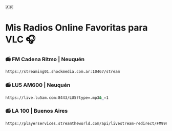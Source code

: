 🇦🇷
# Mis Radios Online Favoritas para VLC 🎧
### 📻 FM Cadena Ritmo | Neuquén
```sh
https://streaming01.shockmedia.com.ar:10467/stream
```
### 📻 LU5 AM600 | Neuquén
```sh
https://live.lu5am.com:8443/LU5?type=.mp3&_=1
```
### 📻 LA 100 | Buenos Aires
```sh
https://playerservices.streamtheworld.com/api/livestream-redirect/FM999_56AAC.aac
```


